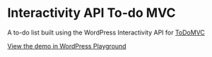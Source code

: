 # Interactivity API To-do MVC
A to-do list built using the WordPress Interactivity API for [ToDoMVC](https://todomvc.com/)

[View the demo in WordPress Playground](https://playground.wordpress.net/?blueprint-url=https://raw.githubusercontent.com/ryanwelcher/interactivity-api-todomvc/trunk/_blueprint/to-do-mvc-no-cli.json)
